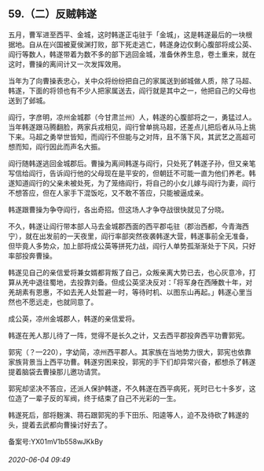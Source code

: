 ## 59.（二）反贼韩遂
五月，曹军进至西平、金城，这时韩遂正屯驻于「金城」，这是韩遂最后的一块根据地。自从在兴国被夏侯渊打败，部下死走逃亡，韩遂身边仅剩心腹部将成公英、阎行等数人，韩遂带着为数不多的部下逃回金城，准备休养生息，卷土重来，就在这时，曹操的离间计又一次发挥效用。



当年为了向曹操表忠心，关中众将纷纷把自己的家属送到邺城做人质，除了马超、韩遂，下面的将领也有不少人把家属送去，阎行就是其中之一，他把自己的父母也送到了邺城。



阎行，字彦明，凉州金城郡（今甘肃兰州）人，韩遂的心腹部将之一，勇猛过人。当年韩遂跟马腾翻脸，两家兵戎相见，阎行曾单挑马超，还差点儿把后者从马上挑下来。马超之勇举世皆知，而阎行不但能与之对阵，且不落下风，其武艺之高超可想而知，阎行因此而声名大振。



阎行随韩遂逃回金城郡后。曹操为离间韩遂与阎行，只处死了韩遂子孙，但又亲笔写信给阎行，告诉阎行他的父母现在是平安的，但朝廷不可能一直为他们养老。韩遂知道阎行的父亲未被处死，为了笼络阎行，将自己的小女儿嫁与阎行为妻，阎行不想答应，但在人家手下混饭吃，又不敢不答应，只能被逼成亲。



韩遂跟曹操为争夺阎行，各出奇招。但这场人才争夺战很快就见了分晓。



不久，韩遂让阎行带本部人马去金城郡西面的西平郡屯驻（郡治西都，今青海西宁），就在出发前的一天夜里，阎行率部突然夜袭韩遂大营，韩遂事前全无准备，但毕竟人多势众，加上部将成公英等拼死力战，阎行人单势孤渐渐处于下风，只好率部投奔曹操。



韩遂见自己的亲信爱将兼女婿都背叛了自己，众叛亲离大势已去，也心灰意冷，打算从羌中退往蜀地，去投靠刘备。但成公英坚决反对：「将军身在西陲数十年，对羌胡素有恩惠，不如去羌人处暂避一时，等待时机、以图东山再起。」韩遂心里当然也不愿远走，也就同意了。



成公英，凉州金城郡人，韩遂的亲信爱将。



韩遂在羌人那儿待了一阵，觉得不是长久之计，又去西平郡投奔西平功曹郭宪。



郭宪（？—220），字幼简，凉州西平郡人。其家族在当地势力很大，郭宪也依靠家族背景当上西平功曹。韩遂穷困来投，郭宪的手下们却异常兴奋，都想杀了韩遂提着脑袋去曹操那儿邀功请赏。



郭宪却坚决不答应，还派人保护韩遂，不久韩遂在西平病死，死时已七十多岁，这位造了一辈子反的军阀，终于结束了自己不光彩的一生。



韩遂死后，部将麹演、蒋石跟郭宪的手下田乐、阳逵等人，迫不及待砍了韩遂的头，提着去武都向曹操讨好去了。



备案号:YX01mV1b558wJKkBy


###### 2020-06-04 09:49
